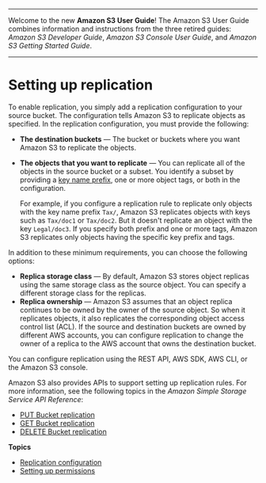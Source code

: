 --------

Welcome to the new **Amazon S3 User Guide**\! The Amazon S3 User Guide combines information and instructions from the three retired guides: *Amazon S3 Developer Guide*, *Amazon S3 Console User Guide*, and *Amazon S3 Getting Started Guide*\.

--------

# Setting up replication<a name="replication-how-setup"></a>

To enable replication, you simply add a replication configuration to your source bucket\. The configuration tells Amazon S3 to replicate objects as specified\. In the replication configuration, you must provide the following:
+ **The destination buckets** — The bucket or buckets where you want Amazon S3 to replicate the objects\.
+ **The objects that you want to replicate** — You can replicate all of the objects in the source bucket or a subset\. You identify a subset by providing a [key name prefix](https://docs.aws.amazon.com/general/latest/gr/glos-chap.html#keyprefix), one or more object tags, or both in the configuration\.

   For example, if you configure a replication rule to replicate only objects with the key name prefix `Tax/`, Amazon S3 replicates objects with keys such as `Tax/doc1` or `Tax/doc2`\. But it doesn't replicate an object with the key `Legal/doc3`\. If you specify both prefix and one or more tags, Amazon S3 replicates only objects having the specific key prefix and tags\.

In addition to these minimum requirements, you can choose the following options: 
+ **Replica storage class** — By default, Amazon S3 stores object replicas using the same storage class as the source object\. You can specify a different storage class for the replicas\.
+ **Replica ownership** — Amazon S3 assumes that an object replica continues to be owned by the owner of the source object\. So when it replicates objects, it also replicates the corresponding object access control list \(ACL\)\. If the source and destination buckets are owned by different AWS accounts, you can configure replication to change the owner of a replica to the AWS account that owns the destination bucket\.

You can configure replication using the REST API, AWS SDK, AWS CLI, or the Amazon S3 console\. 

 Amazon S3 also provides APIs to support setting up replication rules\. For more information, see the following topics in the *Amazon Simple Storage Service API Reference*:
+  [PUT Bucket replication](https://docs.aws.amazon.com/AmazonS3/latest/API/RESTBucketPUTreplication.html) 
+  [GET Bucket replication](https://docs.aws.amazon.com/AmazonS3/latest/API/RESTBucketGETreplication.html) 
+  [DELETE Bucket replication](https://docs.aws.amazon.com/AmazonS3/latest/API/RESTBucketDELETEreplication.html) 

**Topics**
+ [Replication configuration](replication-add-config.md)
+ [Setting up permissions](setting-repl-config-perm-overview.md)